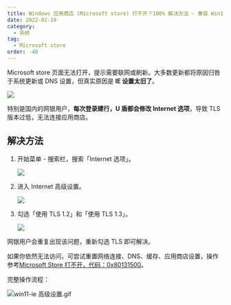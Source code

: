 ```yaml
---
title: Windows 应用商店 (Microsoft store) 打不开？100% 解决方法 - 兼容 Win10、Win11
date: 2022-02-19
category:
  - 系统
tag:
  - Microsoft store
order: -40
---
```


Microsoft store 页面无法打开，提示需要联网或刷新。大多数更新都将原因归咎于系统更新或 DNS 设置，但真实原因是 **IE 设置太旧了**。

![](http://tc.seoipo.com/2022-05-05-16-48-55.png)

特别是国内的网银用户，**每次登录建行，U 盾都会修改 Internet 选项**，导致 TLS 版本过低，无法连接应用商店。

## 解决方法

1. 开始菜单 - 搜索栏，搜索「Internet 选项」。

   ![](http://tc.seoipo.com/2022-05-05-17-01-23.png)

2. 进入 Internet 高级设置。

   ![](http://tc.seoipo.com/2022-05-05-17-01-48.png)

3. 勾选「使用 TLS 1.2」和「使用 TLS 1.3」。

   ![](http://tc.seoipo.com/2022-05-05-17-02-01.png)

网银用户会重复出现该问题，重新勾选 TLS 即可解决。

如果你依然无法访问，可尝试重置网络连接、DNS、缓存、应用商店设置，操作参考[Microsoft Store 打不开，代码：0x80131500](https://answers.microsoft.com/zh-hans/windows/forum/all/microsoft/43acd62e-a11e-449c-9fa4-50931ad38565)。

完整操作流程：

![win11-ie 高级设置.gif](https://tc.seoipo.com/IE_SSL_Setting_win11.webp)
